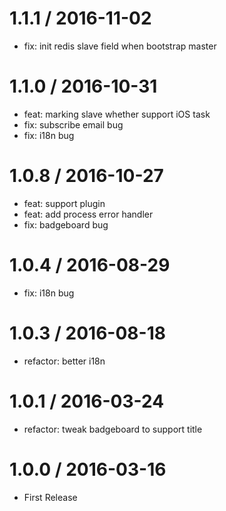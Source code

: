 # 1.1.1  / 2016-11-02
  * fix: init redis slave field when bootstrap master

# 1.1.0  / 2016-10-31
  * feat: marking slave whether support iOS task
  * fix: subscribe email bug
  * fix: i18n bug

# 1.0.8  / 2016-10-27
  * feat: support plugin
  * feat: add process error handler
  * fix: badgeboard bug

# 1.0.4  / 2016-08-29
  * fix: i18n bug

# 1.0.3  / 2016-08-18
  * refactor: better i18n

# 1.0.1  / 2016-03-24
  * refactor: tweak badgeboard to support title

# 1.0.0  / 2016-03-16
  * First Release

